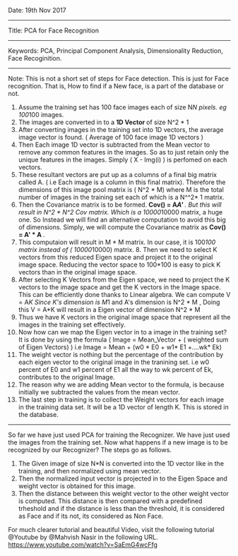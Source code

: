 Date: 19th Nov 2017
*************************
Title: PCA for Face Recognition
***************************
Keywords: PCA, Principal Component Analysis, Dimensionality Reduction, Face Recoginition.
*********************************************************************************************
Note: This is not a short set of steps for Face detection. This is just for Face recognition. That is, How to find if a New face, is a part of the database or not.

1. Assume the training set has 100 face images each of size N*N pixels. eg 100*100 images.
2. The images are converted in to a <b> 1D Vector </b> of size N^2 * 1
3. After converting images in the training set into 1D vectors, the average image vector is found. ( Average of 100 face image 1D vectors )
4. Then Each image 1D vector is subtracted from the Mean vector to remove any common features in the images. So as to just retain only the unique features in the images. Simply ( X - Img(i) ) is perfomed on each vectors. 
5. These resultant vectors are put up as a columns of a final big matrix called A. ( i.e Each image is a column in this final matrix). Therefore the dimensions of this image pool matrix is ( N^2  *  M) where M is the total number of images in the training set each of which is a N^^2* 1 matrix.
6. Then the Covariance matrix is to be formed. <b> Cov() = A*A' </b>. But this will result in N^2 * N^2 Cov matrix. Which is a 10000*10000 matrix, a huge one. So Instead we will find an alternative computation to avoid this big of dimensions. Simply, we will compute the Covariance matrix as <b> Cov() = A' * A </b>.
7. This computaion will result in M * M matrix. In our case, it is 100*100 matrix instead of ( 10000*10000) matrix. 8. Then we need to select K vectors from this reduced Eigen space and project it to the original image space. Reducing the vector space to 100*100 is easy to pick K vectors than in the original image space. 
9. After selecting K Vectors from the Eigen space, we need to project the K vectors to the image space and get the K vectors in the Image space. This can be efficiently done thanks to Linear algebra. We can compute V = A*K  Since K's dimension is M*1 and A's dimension is N^2 * M , Doing this V = A*K  will result in a Eigen vector of dimension N^2 * M 
10. Thus we have K vectors in the original image space that represent all the images in the training set effectively. 
11. Now how can we map the Eigen vector in to a image in the training set? It is done by using the formula ( Image = Mean_Vector + ( weighted sum of Eigen Vectors) ) i.e Image = Mean + (w0 * E0 + w1* E1 +....wk* Ek) 
12. The weight vector is nothing but the percentage of the contribution by each eigen vector to the original image in the tranining set. i.e  w0 percent of E0 and w1 percent of E1 all the way to wk percent of Ek, contributes to the original Image. 
13. The reason why we are adding Mean vector to the formula, is because initially we subtracted the values from the mean vector.
14. The last step in training is to collect the Weight vectors for each image in the training data set. It will be a 1D vector of length K. This is stored in the database. 

**********************************************************************************************************
So far we have just used PCA for training the Recognizer. We have just used the images from the training set. Now what happens if a new image is to be recognized by our Recognizer? The steps go as follows. 

1. The Given image of size N*N is converted into the 1D vector like in the training, and then normalized using mean vector. 
2. Then the normalized input vector is projected in to the Eigen Space and weight vector is obtained for this image. 
3. Then the distance between this weight vector to the other weight vector is computed. This distance is then compared with a predefined trheshold and if the distance is less than the threshold, it is considered as Face and if its not, its considered as Non Face.

For much clearer tutorial and beautiful Video, visit the following tutorial @Youtube by @Mahvish Nasir in the following URL. 
<a href="https://www.youtube.com/watch?v=SaEmG4wcFfg">https://www.youtube.com/watch?v=SaEmG4wcFfg</a>


